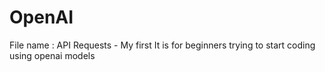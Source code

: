 # OpenAI
File name : API Requests - My first 
It is for beginners trying to start coding using openai models
